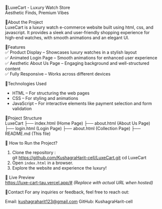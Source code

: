 🔗LuxeCart - Luxury Watch Store   
Aesthetic Finds, Premium Vibes

 🔗About the Project  
LuxeCart is a luxury watch e-commerce website built using html, css, and javascript. It provides a sleek and user-friendly shopping experience for high-end watches, with smooth animations and an elegant UI.  


🔗Features  
✅ Product Display – Showcases luxury watches in a stylish layout  
✅ Animated Login Page – Smooth animations for enhanced user experience  
✅ Aesthetic About Us Page – Engaging background and well-structured content   
✅ Fully Responsive – Works across different devices  


🔗Technologies Used  
- HTML – For structuring the web pages  
- CSS – For styling and animations  
- JavaScript – For interactive elements like payment selection and form validation  



🔗Project Structure  
LuxeCart
├── index.html         (Home Page)
├── about.html         (About Us Page)
├── login.html         (Login Page)
├── about.html         (Collection Page)
├── README.md          (This file)


🔗 How to Run the Project?  
1. Clone the repository :  
git  https://github.com/KushagraHarit-cell/LuxeCart.git
   cd LuxeCart
2. Open `index.html` in a browser. 
3. Explore the website and experience the luxury!  



🔗 Live Preview  
https://luxe-cart-tau.vercel.app/# *(Replace with actual URL when hosted)*  


🔗Contact
For any inquiries or feedback, feel free to reach out:

Email: kushagraharit123@gmail.com
GitHub: KushagraHarit-cell
